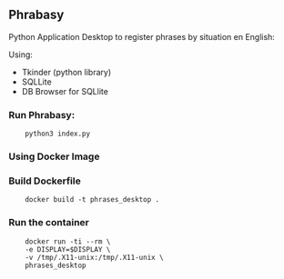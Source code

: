 ## Phrabasy

Python Application Desktop to register phrases by situation en English:

Using:
- Tkinder (python library)
- SQLLite
- DB Browser for SQLlite

### Run Phrabasy:
```shell-script
    python3 index.py
```

### Using Docker Image

### Build Dockerfile
```shell-script
    docker build -t phrases_desktop .
```
### Run the container

```shell-script
    docker run -ti --rm \
    -e DISPLAY=$DISPLAY \
    -v /tmp/.X11-unix:/tmp/.X11-unix \
    phrases_desktop
```